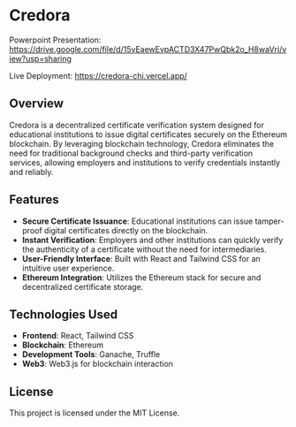 # Credora

Powerpoint Presentation: https://drive.google.com/file/d/15vEaewEvpACTD3X47PwQbk2o_H8waVrj/view?usp=sharing

Live Deployment: https://credora-chi.vercel.app/

## Overview

Credora is a decentralized certificate verification system designed for educational institutions to issue digital certificates securely on the Ethereum blockchain. By leveraging blockchain technology, Credora eliminates the need for traditional background checks and third-party verification services, allowing employers and institutions to verify credentials instantly and reliably.

## Features

- **Secure Certificate Issuance**: Educational institutions can issue tamper-proof digital certificates directly on the blockchain.
- **Instant Verification**: Employers and other institutions can quickly verify the authenticity of a certificate without the need for intermediaries.
- **User-Friendly Interface**: Built with React and Tailwind CSS for an intuitive user experience.
- **Ethereum Integration**: Utilizes the Ethereum stack for secure and decentralized certificate storage.

## Technologies Used

- **Frontend**: React, Tailwind CSS
- **Blockchain**: Ethereum
- **Development Tools**: Ganache, Truffle
- **Web3**: Web3.js for blockchain interaction

## License

This project is licensed under the MIT License. 
